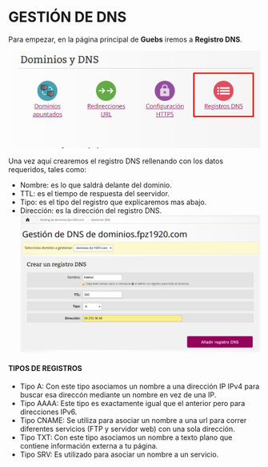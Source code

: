 # GESTIÓN DE DNS

Para empezar, en la página principal de **Guebs** iremos a **Registro DNS**.

![](awsImages3/aws-registro-dns.png)

Una vez aquí crearemos el registro DNS rellenando con los datos requeridos, tales como:
  - Nombre: es lo que saldrá delante del dominio.
  - TTL: es el tiempo de respuesta del seervidor.
  - Tipo: es el tipo del registro que explicaremos mas abajo.
  - Dirección: es la dirección del registro DNS.
![](awsImages3/aws-crear-registro.png)

#### TIPOS DE REGISTROS
- Tipo A: Con este tipo asociamos un nombre a una dirección IP IPv4 para buscar esa direccón mediante un nombre en vez de una IP.
- Tipo AAAA: Este tipo es exactamente igual que el anterior pero para direcciones IPv6.
- Tipo CNAME: Se utiliza para asociar un nombre a una url para correr diferentes servicios (FTP y servidor web) con una sola dirección.
- Tipo TXT: Con este tipo asociamos un nombre a texto plano que contiene información externa a tu página.
- Tipo SRV: Es utilizado para asociar un nombre a un servicio.
